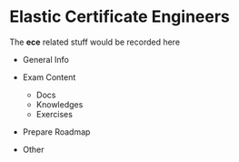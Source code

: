 # Elastic Certificate Engineers

The **ece** related stuff would be recorded here

* General Info
* Exam Content 
  * Docs
  * Knowledges
  * Exercises
* Prepare Roadmap


* Other 
